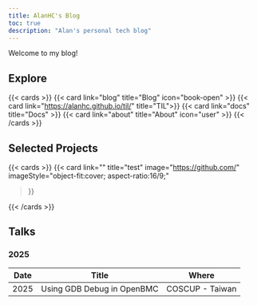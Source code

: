 ```yaml
---
title: AlanHC's Blog
toc: true
description: "Alan's personal tech blog"
---
```


Welcome to my blog!

## Explore

{{< cards >}}
  {{< card link="blog" title="Blog" icon="book-open" >}}
  {{< card link="https://alanhc.github.io/til/" title="TIL">}}
  {{< card link="docs" title="Docs"  >}}
  {{< card link="about" title="About" icon="user" >}}
{{< /cards >}}

## Selected Projects

{{< cards >}}
  {{< card
        link=""
        title="test"
        image="https://github.com/"
        imageStyle="object-fit:cover; aspect-ratio:16/9;"
  >}}

{{< /cards >}}

## Talks

### 2025

| Date | Title                                   | Where           | 
|------|-----------------------------------------|-----------------|
| 2025 | Using GDB Debug in OpenBMC              | COSCUP - Taiwan | 